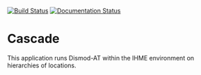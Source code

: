 [![Build Status](https://travis-ci.org/ihmeuw/cascade.svg?branch=develop)](https://travis-ci.org/ihmeuw/cascade)
[![Documentation Status](https://readthedocs.org/projects/cascade/badge/?version=latest)](https://cascade.readthedocs.io/en/latest/?badge=latest)
# Cascade

This application runs Dismod-AT within the IHME environment on hierarchies
of locations.
